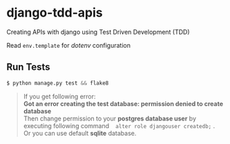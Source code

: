 # django-tdd-apis

Creating APIs with django using Test Driven Development (TDD)

Read `env.template` for _dotenv_ configuration

## Run Tests

```py
$ python manage.py test && flake8
```

> If you get following error:  
> **Got an error creating the test database: permission denied to create database**  
> Then change permission to your **postgres database user** by executing following command &nbsp;` alter role djangouser createdb;`&nbsp;.  
> Or you can use default **sqlite** database.
